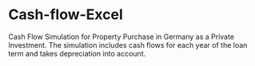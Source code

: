 # Cash-flow-Excel
Cash Flow Simulation for Property Purchase in Germany as a Private Investment. The simulation includes cash flows for each year of the loan term and takes depreciation into account.
